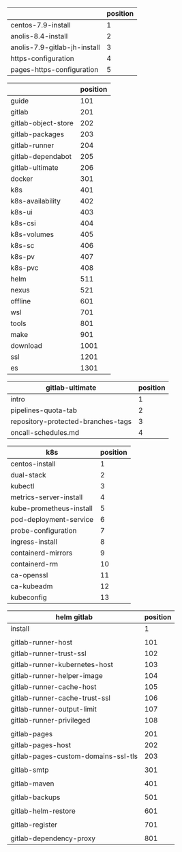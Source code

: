 
|                              | position |
|------------------------------|----------|
| centos-7.9-install           | 1        |
| anolis-8.4-install           | 2        |
| anolis-7.9-gitlab-jh-install | 3        |
| https-configuration          | 4        |
| pages-https-configuration    | 5        |

|                     | position |
|---------------------|----------|
| guide               | 101      |
| gitlab              | 201      |
| gitlab-object-store | 202      |
| gitlab-packages     | 203      |
| gitlab-runner       | 204      |
| gitlab-dependabot   | 205      |
| gitlab-ultimate     | 206      |
| docker              | 301      |
| k8s                 | 401      |
| k8s-availability    | 402      |
| k8s-ui              | 403      |
| k8s-csi             | 404      |
| k8s-volumes         | 405      |
| k8s-sc              | 406      |
| k8s-pv              | 407      |
| k8s-pvc             | 408      |
| helm                | 511      |
| nexus               | 521      |
| offline             | 601      |
| wsl                 | 701      |
| tools               | 801      |
| make                | 901      |
| download            | 1001     |
| ssl                 | 1201     |
| es                  | 1301     |

| gitlab-ultimate                    | position |
|------------------------------------|----------|
| intro                              | 1        |
| pipelines-quota-tab                | 2        |
| repository-protected-branches-tags | 3        |
| oncall-schedules.md                | 4        |

| k8s                     | position |
|-------------------------|----------|
| centos-install          | 1        |
| dual-stack              | 2        |
| kubectl                 | 3        |
| metrics-server-install  | 4        |
| kube-prometheus-install | 5        |
| pod-deployment-service  | 6        |
| probe-configuration     | 7        |
| ingress-install         | 8        |
| containerd-mirrors      | 9        |
| containerd-rm           | 10       |
| ca-openssl              | 11       |
| ca-kubeadm              | 12       |
| kubeconfig              | 13       |

| helm gitlab                         | position |
|-------------------------------------|----------|
| install                             | 1        |
|                                     |          |
| gitlab-runner-host                  | 101      |
| gitlab-runner-trust-ssl             | 102      |
| gitlab-runner-kubernetes-host       | 103      |
| gitlab-runner-helper-image          | 104      |
| gitlab-runner-cache-host            | 105      |
| gitlab-runner-cache-trust-ssl       | 106      |
| gitlab-runner-output-limit          | 107      |
| gitlab-runner-privileged            | 108      |
|                                     |          |
| gitlab-pages                        | 201      |
| gitlab-pages-host                   | 202      |
| gitlab-pages-custom-domains-ssl-tls | 203      |
|                                     |          |
| gitlab-smtp                         | 301      |
|                                     |          |
| gitlab-maven                        | 401      |
|                                     |          |
| gitlab-backups                      | 501      |
|                                     |          |
| gitlab-helm-restore                 | 601      |
|                                     |          |
| gitlab-register                     | 701      |
|                                     |          |
| gitlab-dependency-proxy             | 801      |
